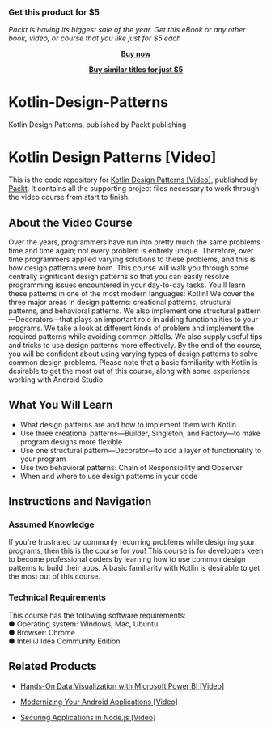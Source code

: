 
### Get this product for $5

<i>Packt is having its biggest sale of the year. Get this eBook or any other book, video, or course that you like just for $5 each</i>


<b><p align='center'>[Buy now](https://packt.link/9781839213021)</p></b>


<b><p align='center'>[Buy similar titles for just $5](https://subscription.packtpub.com/search)</p></b>


# Kotlin-Design-Patterns
Kotlin Design Patterns, published by Packt publishing
# Kotlin Design Patterns [Video]
This is the code repository for [Kotlin Design Patterns [Video]](https://www.packtpub.com/programming/kotlin-design-patterns-video), published by [Packt](https://www.packtpub.com/?utm_source=github). It contains all the supporting project files necessary to work through the video course from start to finish.
## About the Video Course
Over the years, programmers have run into pretty much the same problems time and time again; not every problem is entirely unique. Therefore, over time programmers applied varying solutions to these problems, and this is how design patterns were born.
This course will walk you through some centrally significant design patterns so that you can easily resolve programming issues encountered in your day-to-day tasks. You'll learn these patterns in one of the most modern languages: Kotlin! We cover the three major areas in design patterns: creational patterns, structural patterns, and behavioral patterns. We also implement one structural pattern—Decorators—that plays an important role in adding functionalities to your programs. We take a look at different kinds of problem and implement the required patterns while avoiding common pitfalls. We also supply useful tips and tricks to use design patterns more effectively.
By the end of the course, you will be confident about using varying types of design patterns to solve common design problems.
Please note that a basic familiarity with Kotlin is desirable to get the most out of this course, along with some experience working with Android Studio.

<H2>What You Will Learn</H2>
<DIV class=book-info-will-learn-text>
<UL>
<LI> What design patterns are and how to implement them with Kotlin
<LI> Use three creational patterns—Builder, Singleton, and Factory—to make program designs more flexible
<LI> Use one structural pattern—Decorator—to add a layer of functionality to your program
<LI> Use two behavioral patterns: Chain of Responsibility and Observer
<LI> When and where to use design patterns in your code
</LI></UL></DIV>

## Instructions and Navigation
### Assumed Knowledge
If you're frustrated by commonly recurring problems while designing your programs, then this is the course for you! This course is for developers keen to become professional coders by learning how to use common design patterns to build their apps.
A basic familiarity with Kotlin is desirable to get the most out of this course.
### Technical Requirements
This course has the following software requirements:<br/>
●	Operating system: Windows, Mac, Ubuntu <br/>
●	Browser: Chrome <br/>
●	IntelliJ Idea Community Edition <br/>


## Related Products
* [Hands-On Data Visualization with Microsoft Power BI [Video]](https://www.packtpub.com/big-data-and-business-intelligence/hands-data-visualization-microsoft-power-bi-video?utm_source=github&utm_medium=repository&utm_campaign=9781789805185)

* [Modernizing Your Android Applications [Video]](https://www.packtpub.com/application-development/modernizing-your-android-applications-video?utm_source=github&utm_medium=repository&utm_campaign=9781789950502)

* [Securing Applications in Node.js [Video]](https://www.packtpub.com/web-development/securing-applications-nodejs-video?utm_source=github&utm_medium=repository&utm_campaign=9781789136791)

